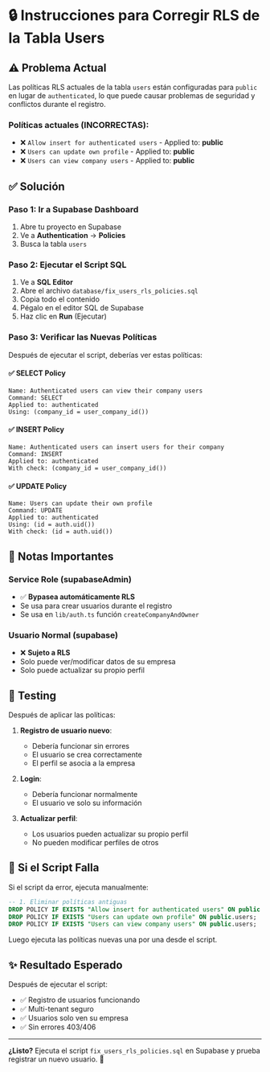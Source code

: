 # 🔒 Instrucciones para Corregir RLS de la Tabla Users

## ⚠️ Problema Actual

Las políticas RLS actuales de la tabla `users` están configuradas para `public` en lugar de `authenticated`, lo que puede causar problemas de seguridad y conflictos durante el registro.

### Políticas actuales (INCORRECTAS):
- ❌ `Allow insert for authenticated users` - Applied to: **public**
- ❌ `Users can update own profile` - Applied to: **public**
- ❌ `Users can view company users` - Applied to: **public**

## ✅ Solución

### Paso 1: Ir a Supabase Dashboard

1. Abre tu proyecto en Supabase
2. Ve a **Authentication** → **Policies**
3. Busca la tabla `users`

### Paso 2: Ejecutar el Script SQL

1. Ve a **SQL Editor**
2. Abre el archivo `database/fix_users_rls_policies.sql`
3. Copia todo el contenido
4. Pégalo en el editor SQL de Supabase
5. Haz clic en **Run** (Ejecutar)

### Paso 3: Verificar las Nuevas Políticas

Después de ejecutar el script, deberías ver estas políticas:

#### ✅ SELECT Policy
```
Name: Authenticated users can view their company users
Command: SELECT
Applied to: authenticated
Using: (company_id = user_company_id())
```

#### ✅ INSERT Policy
```
Name: Authenticated users can insert users for their company
Command: INSERT
Applied to: authenticated
With check: (company_id = user_company_id())
```

#### ✅ UPDATE Policy
```
Name: Users can update their own profile
Command: UPDATE
Applied to: authenticated
Using: (id = auth.uid())
With check: (id = auth.uid())
```

## 🔑 Notas Importantes

### Service Role (supabaseAdmin)
- ✅ **Bypasea automáticamente RLS**
- Se usa para crear usuarios durante el registro
- Se usa en `lib/auth.ts` función `createCompanyAndOwner`

### Usuario Normal (supabase)
- ❌ **Sujeto a RLS**
- Solo puede ver/modificar datos de su empresa
- Solo puede actualizar su propio perfil

## 🧪 Testing

Después de aplicar las políticas:

1. **Registro de usuario nuevo**:
   - Debería funcionar sin errores
   - El usuario se crea correctamente
   - El perfil se asocia a la empresa

2. **Login**:
   - Debería funcionar normalmente
   - El usuario ve solo su información

3. **Actualizar perfil**:
   - Los usuarios pueden actualizar su propio perfil
   - No pueden modificar perfiles de otros

## 🚨 Si el Script Falla

Si el script da error, ejecuta manualmente:

```sql
-- 1. Eliminar políticas antiguas
DROP POLICY IF EXISTS "Allow insert for authenticated users" ON public.users;
DROP POLICY IF EXISTS "Users can update own profile" ON public.users;
DROP POLICY IF EXISTS "Users can view company users" ON public.users;
```

Luego ejecuta las políticas nuevas una por una desde el script.

## ✨ Resultado Esperado

Después de ejecutar el script:
- ✅ Registro de usuarios funcionando
- ✅ Multi-tenant seguro
- ✅ Usuarios solo ven su empresa
- ✅ Sin errores 403/406

---

**¿Listo?** Ejecuta el script `fix_users_rls_policies.sql` en Supabase y prueba registrar un nuevo usuario. 🚀
